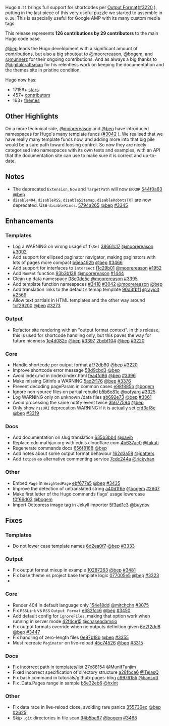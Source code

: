 Hugo `0.21` brings full support for shortcodes per [Output Format](https://gohugo.io/extras/output-formats/)([#3220](https://github.com/spf13/hugo/issues/3220) ), putting in the last piece of this very useful puzzle we started to assemble in `0.20`. This is especially useful for Google AMP with its many custom media tags.

This release represents **126 contributions by 29 contributors** to the main Hugo code base.

[@bep](https://github.com/bep) leads the Hugo development with a significant amount of contributions, but also a big shoutout to [@moorereason](https://github.com/moorereason), [@bogem](https://github.com/bogem), and [@munnerz](https://github.com/munnerz) for their ongoing contributions. And as always a big thanks to [@digitalcraftsman](https://github.com/digitalcraftsman) for his relentless work on keeping the documentation and the themes site in pristine condition.

Hugo now has:

* 17156+ [stars](https://github.com/spf13/hugo/stargazers)
* 457+ [contributors](https://github.com/spf13/hugo/graphs/contributors)
* 163+ [themes](http://themes.gohugo.io/)

## Other Highlights

On a more technical side, [@moorereason](https://github.com/moorereason) and [@bep](https://github.com/bep)  have introduced namespaces for Hugo's many template funcs ([#3042](https://github.com/spf13/hugo/issues/3042) ). We realised that we have really many template funcs now, and adding more into that big pile would be a sure path toward loosing control.  So now they are nicely categorised into namespaces with its own tests and examples, with an API that the documentation site can use to make sure it is correct and up-to-date.

## Notes

* The deprecated `Extension`, `Now` and `TargetPath` will now `ERROR` [544f0a63](https://github.com/spf13/hugo/commit/544f0a6394b0e085d355e8217fc5bb3d96c12a98) [@bep](https://github.com/bep) 
* `disable404`, `disableRSS`, `disableSitemap`, `disableRobotsTXT` are now deprecated. Use `disableKinds`. [5794a265](https://github.com/spf13/hugo/commit/5794a265b41ffdeebfd8485eecf65cf4088d49d6) [@bep](https://github.com/bep) [#3345](https://github.com/spf13/hugo/issues/3345) 

## Enhancements

### Templates

* Log a WARNING on wrong usage of `IsSet` [38661c17](https://github.com/spf13/hugo/commit/38661c17bb8c31c9f31ee18f8eba5e3bfddd5574) [@moorereason](https://github.com/moorereason) [#3092](https://github.com/spf13/hugo/issues/3092) 
* Add support for ellipsed paginator navigator, making paginators with lots of pages more compact  [b6ea492b](https://github.com/spf13/hugo/commit/b6ea492b7a6325d04d44eeb00a990a3a0e29e0c0) [@bep](https://github.com/bep) [#3466](https://github.com/spf13/hugo/issues/3466) 
* Add support for interfaces to `intersect` [f1c29b01](https://github.com/spf13/hugo/commit/f1c29b017bbd88e701cd5151dd186e868672ef89) [@moorereason](https://github.com/moorereason) [#1952](https://github.com/spf13/hugo/issues/1952) 
* Add `NumFmt` function [93b3b138](https://github.com/spf13/hugo/commit/93b3b1386714999d716e03b131f77234248f1724) [@moorereason](https://github.com/moorereason) [#1444](https://github.com/spf13/hugo/issues/1444) 
* Clean up data namespace [08c0de5c](https://github.com/spf13/hugo/commit/08c0de5cc37cd4e512268b8f72ec5a6c68cd5754) [@moorereason](https://github.com/moorereason) [#3395](https://github.com/spf13/hugo/issues/3395) 
* Add template function namespaces [#3418](https://github.com/spf13/hugo/issues/3418)  [#3042](https://github.com/spf13/hugo/issues/3042)  [@moorereason](https://github.com/moorereason)  [@bep](https://github.com/bep) 
* Add translation links to the default sitemap template [90d3fbf1](https://github.com/spf13/hugo/commit/90d3fbf1da93a279cfe994a226ae82cf5441deab) [@rayjolt](https://github.com/rayjolt) [#2569](https://github.com/spf13/hugo/issues/2569) 
* Allow text partials in HTML templates and the other way around [1cf29200](https://github.com/spf13/hugo/commit/1cf29200b4bb0a9c006155ec76759b7f4b1ad925) [@bep](https://github.com/bep) [#3273](https://github.com/spf13/hugo/issues/3273) 

### Output

* Refactor site rendering with an "output format context". In this release, this is used for shortcode handling only, but this paves the way for future niceness [1e4d082c](https://github.com/spf13/hugo/commit/1e4d082cf5b92fedbc60b1b4f0e9d1ee6ec45e33) [@bep](https://github.com/bep) [#3397](https://github.com/spf13/hugo/issues/3397)  [2bcbf104](https://github.com/spf13/hugo/commit/2bcbf104006e0ec03be4fd500f2519301d460f8c) [@bep](https://github.com/bep) [#3220](https://github.com/spf13/hugo/issues/3220) 


### Core

* Handle shortcode per output format [af72db80](https://github.com/spf13/hugo/commit/af72db806f2c1c0bf1dfe5832275c41eeba89906) [@bep](https://github.com/bep) [#3220](https://github.com/spf13/hugo/issues/3220) 
* Improve shortcode error message [58d9cbd3](https://github.com/spf13/hugo/commit/58d9cbd31bcf7c296a39860fd7e566d10faaff28) [@bep](https://github.com/bep) 
* Avoid index.md in /index/index.html [fea4fd86](https://github.com/spf13/hugo/commit/fea4fd86a324bf9679df23f8289887d91b42e919) [@bep](https://github.com/bep) [#3396](https://github.com/spf13/hugo/issues/3396) 
* Make missing GitInfo a WARNING [5ad2f176](https://github.com/spf13/hugo/commit/5ad2f17693a9860be76ef8089c8728d2b59d6b04) [@bep](https://github.com/bep) [#3376](https://github.com/spf13/hugo/issues/3376) 
* Prevent decoding pageParam in common cases [e98f885b](https://github.com/spf13/hugo/commit/e98f885b8af27f5473a89d31d0b1f02e61e8a5ec) [@bogem](https://github.com/bogem) 
* Ignore non-source files on partial rebuild [b5b6e81c](https://github.com/spf13/hugo/commit/b5b6e81c0269abf9b0f4bc6a127744a25344e5c6) [@xofyarg](https://github.com/xofyarg) [#3325](https://github.com/spf13/hugo/issues/3325) 
* Log WARNING only on unknown /data files [ab692e73](https://github.com/spf13/hugo/commit/ab692e73dea3ddfe979c88ee236cc394e47e82f1) [@bep](https://github.com/bep) [#3361](https://github.com/spf13/hugo/issues/3361) 
* Avoid processing the same notify event twice [3b677594](https://github.com/spf13/hugo/commit/3b67759495c9268c30e6ba2d8c7e3b75d52d2960) [@bep](https://github.com/bep) 
* Only show `rssURI` deprecation WARNING if it is actually set [cfd3af8e](https://github.com/spf13/hugo/commit/cfd3af8e691119461effa4385251b9d3818e2291) [@bep](https://github.com/bep) [#3319](https://github.com/spf13/hugo/issues/3319) 

### Docs

* Add documentation on slug translation [635b3bb4](https://github.com/spf13/hugo/commit/635b3bb4eb873978c7d52e6c0cb85da0c4d25299) [@xavib](https://github.com/xavib) 
* Replace cdn.mathjax.org with cdnjs.cloudflare.com [4b637ac0](https://github.com/spf13/hugo/commit/4b637ac041d17b22187f5ccd0f65461f0065aaa9) [@takuti](https://github.com/takuti) 
* Regenerate commands docs [656f8188](https://github.com/spf13/hugo/commit/656f818867ab3e3dd9a9cc067e6da2e54bd6548b) [@bep](https://github.com/bep) 
* Add notes about some output format behaviour [162d3a58](https://github.com/spf13/hugo/commit/162d3a586d36cabf6376a76b096fd8b6414487ae) [@jpatters](https://github.com/jpatters) 
* Add `txtpen` as alternative commenting service [7cdc244a](https://github.com/spf13/hugo/commit/7cdc244a72de4c08edc0008e37aec83d945dccdf) [@rickyhan](https://github.com/rickyhan) 

### Other

* Embed `Page` in `WeightedPage` [ebf677a5](https://github.com/spf13/hugo/commit/ebf677a58360126d8b9a1e98d086aa4279f53181) [@bep](https://github.com/bep) [#3435](https://github.com/spf13/hugo/issues/3435) 
* Improve the detection of untranslated string [a40d1f6e](https://github.com/spf13/hugo/commit/a40d1f6ed2aedddc99725658993258cd557640ed) [@bogem](https://github.com/bogem) [#2607](https://github.com/spf13/hugo/issues/2607) 
* Make first letter of the Hugo commands flags' usage lowercase [f0f69d03](https://github.com/spf13/hugo/commit/f0f69d03c551acb8ac2eeedaad579cf0b596f9ef) [@bogem](https://github.com/bogem) 
* Import Octopress image tag in Jekyll importer [5f3ad1c3](https://github.com/spf13/hugo/commit/5f3ad1c31985450fab8d6772e9cbfcb57cf5cc53) [@buynov](https://github.com/buynov) 

## Fixes

### Templates

*  Do not lower case template names [6d2ea0f7](https://github.com/spf13/hugo/commit/6d2ea0f7d7e8a54b8edfc36e52ff74266c30dc27) [@bep](https://github.com/bep) [#3333](https://github.com/spf13/hugo/issues/3333) 

### Output

* Fix output format mixup in example [10287263](https://github.com/spf13/hugo/commit/10287263f529181d3169668b044cb84e2e3b049a) [@bep](https://github.com/bep) [#3481](https://github.com/spf13/hugo/issues/3481) 
* Fix base theme vs project base template logic [077005e5](https://github.com/spf13/hugo/commit/077005e514b1ed50d84ceb90c7c72f184cb04521) [@bep](https://github.com/bep) [#3323](https://github.com/spf13/hugo/issues/3323) 
* 
### Core
* Render 404 in default language only [154e18dd](https://github.com/spf13/hugo/commit/154e18ddb9ad205055d5bd4827c87f3f0daf499f) [@mitchchn](https://github.com/mitchchn) [#3075](https://github.com/spf13/hugo/issues/3075) 
* Fix `RSSLink` vs `RSS` `Output Format` [e682fcc6](https://github.com/spf13/hugo/commit/e682fcc62233b47cf5bdcaf598ac0657ef089471) [@bep](https://github.com/bep) [#3450](https://github.com/spf13/hugo/issues/3450) 
* Add default config for `ignoreFiles`, making that option work when running in server mode [42f4ce15](https://github.com/spf13/hugo/commit/42f4ce15a9d68053da36f9efcf7a7d975cc59559) [@chaseadamsio](https://github.com/chaseadamsio) 
* Fix output formats override when no outputs definition given [6e2f2dd8](https://github.com/spf13/hugo/commit/6e2f2dd8d3ca61c92a2ee8824fbf05cadef08425) [@bep](https://github.com/bep) [#3447](https://github.com/spf13/hugo/issues/3447) 
* Fix handling of zero-length files [0e87b18b](https://github.com/spf13/hugo/commit/0e87b18b66d2c8ba9e2abc429630cb03f5b093d6) [@bep](https://github.com/bep) [#3355](https://github.com/spf13/hugo/issues/3355) 
* Must recreate `Paginator` on live-reload [45c74526](https://github.com/spf13/hugo/commit/45c74526686f6a2afa02bcee767d837d6b9dd028) [@bep](https://github.com/bep) [#3315](https://github.com/spf13/hugo/issues/3315) 

### Docs

* Fix incorrect path in templates/list [27e88154](https://github.com/spf13/hugo/commit/27e88154af2dd9af6d0523d6e67b612e6336f91c) [@MunifTanjim](https://github.com/MunifTanjim) 
* Fixed incorrect specification of directory structure [a28fbca6](https://github.com/spf13/hugo/commit/a28fbca6dcfa80b6541f5ef6c8c12cd1804ae9ed) [@TejasQ](https://github.com/TejasQ) 
* Fix bash command in tutorials/github-pages-blog [c9976155](https://github.com/spf13/hugo/commit/c99761555c014e4d041438d5d7e53a6cbaee4492) [@hansott](https://github.com/hansott) 
* Fix .Data.Pages range in sample [b5e32eb6](https://github.com/spf13/hugo/commit/b5e32eb60993b4656918af2c959ae217a68c461e) [@hxlnt](https://github.com/hxlnt) 

### Other

* Fix data race in live-reload close, avoiding rare panics [355736ec](https://github.com/spf13/hugo/commit/355736ec357c81dfb2eb6851ee019d407090c5ec) [@bep](https://github.com/bep) [#2625](https://github.com/spf13/hugo/issues/2625) 
* Skip `.git` directories in file scan [94b5be67](https://github.com/spf13/hugo/commit/94b5be67fc73b87d114d94a7bb1a33ab997f30f1) [@bogem](https://github.com/bogem) [#3468](https://github.com/spf13/hugo/issues/3468) 







